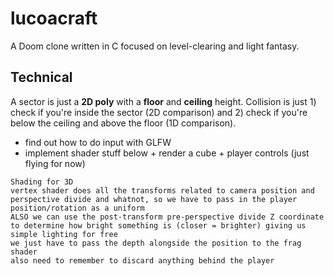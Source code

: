 # lucoacraft

A Doom clone written in C focused on level-clearing and light fantasy.

## Technical

A sector is just a **2D poly** with a **floor** and **ceiling** height. Collision is just 1) check if you're inside the sector (2D comparison) and 2) check if you're below the ceiling and above the floor (1D comparison).

- find out how to do input with GLFW
- implement shader stuff below + render a cube + player controls (just flying for now)

```
Shading for 3D
vertex shader does all the transforms related to camera position and perspective divide and whatnot, so we have to pass in the player position/rotation as a uniform
ALSO we can use the post-transform pre-perspective divide Z coordinate to determine how bright something is (closer = brighter) giving us simple lighting for free
we just have to pass the depth alongside the position to the frag shader
also need to remember to discard anything behind the player
```
